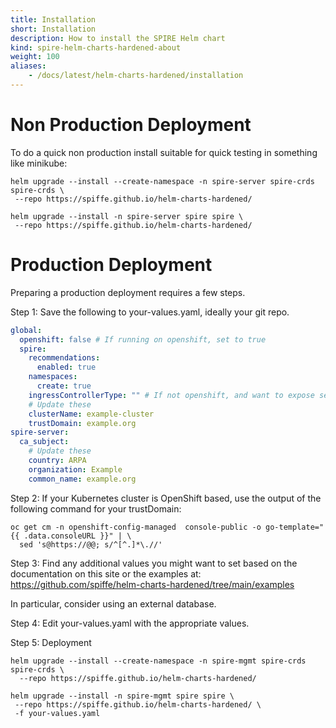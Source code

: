 ```yaml
---
title: Installation
short: Installation
description: How to install the SPIRE Helm chart
kind: spire-helm-charts-hardened-about
weight: 100
aliases:
    - /docs/latest/helm-charts-hardened/installation
---
```


# Non Production Deployment

To do a quick non production install suitable for quick testing in something like minikube:

```
helm upgrade --install --create-namespace -n spire-server spire-crds spire-crds \
 --repo https://spiffe.github.io/helm-charts-hardened/

helm upgrade --install -n spire-server spire spire \
 --repo https://spiffe.github.io/helm-charts-hardened/
```

# Production Deployment

Preparing a production deployment requires a few steps.

Step 1: Save the following to your-values.yaml, ideally your git repo.
```yaml
global:
  openshift: false # If running on openshift, set to true
  spire:
    recommendations:
      enabled: true
    namespaces:
      create: true
    ingressControllerType: "" # If not openshift, and want to expose services, set to a supported option [ingress-nginx]
    # Update these
    clusterName: example-cluster
    trustDomain: example.org
spire-server:
  ca_subject:
    # Update these
    country: ARPA
    organization: Example
    common_name: example.org
```

Step 2:  If your Kubernetes cluster is OpenShift based, use the output of the following command for your trustDomain:
```shell
oc get cm -n openshift-config-managed  console-public -o go-template="{{ .data.consoleURL }}" | \
  sed 's@https://@@; s/^[^.]*\.//'
```

Step 3: Find any additional values you might want to set based on the documentation on this site or the examples at: 
https://github.com/spiffe/helm-charts-hardened/tree/main/examples

In particular, consider using an external database.

Step 4: Edit your-values.yaml with the appropriate values.

Step 5: Deployment

```shell
helm upgrade --install --create-namespace -n spire-mgmt spire-crds spire-crds \
  --repo https://spiffe.github.io/helm-charts-hardened/

helm upgrade --install -n spire-mgmt spire spire \
 --repo https://spiffe.github.io/helm-charts-hardened/ \
 -f your-values.yaml
```
